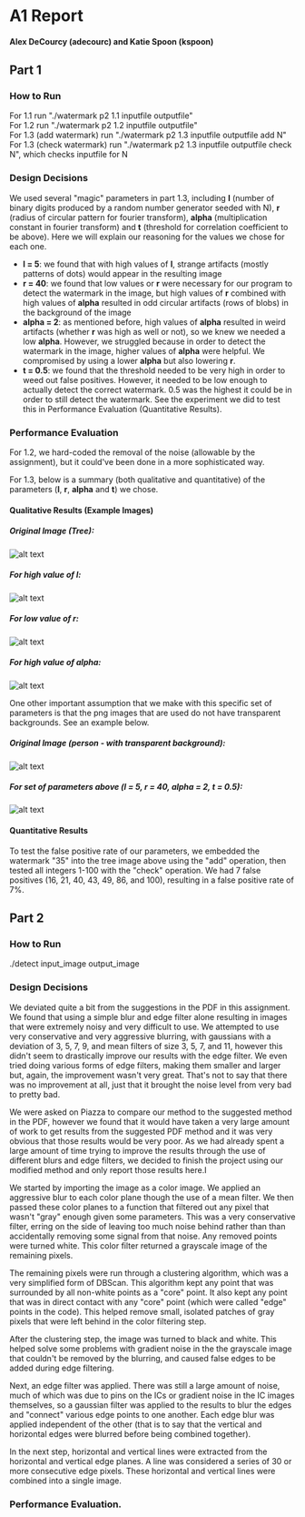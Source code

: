 # A1 Report
#### Alex DeCourcy (adecourc) and Katie Spoon (kspoon)  
## Part 1
### How to Run
For 1.1 run "./watermark p2 1.1 inputfile outputfile"  
For 1.2 run "./watermark p2 1.2 inputfile outputfile"  
For 1.3 (add watermark) run "./watermark p2 1.3 inputfile outputfile add N"  
For 1.3 (check watermark) run "./watermark p2 1.3 inputfile outputfile check N", which checks inputfile for N

### Design Decisions
We used several "magic" parameters in part 1.3, including **l** (number of binary digits produced by a random number generator seeded with N), **r** (radius of circular pattern for fourier transform), **alpha** (multiplication constant in fourier transform) and **t** (threshold for correlation coefficient to be above). Here we will explain our reasoning for the values we chose for each one.
* **l = 5**: we found that with high values of **l**, strange artifacts (mostly patterns of dots) would appear in the resulting image
* **r = 40**: we found that low values or **r** were necessary for our program to detect the watermark in the image, but high values of **r** combined with high values of **alpha** resulted in odd circular artifacts (rows of blobs) in the background of the image
* **alpha = 2**: as mentioned before, high values of **alpha** resulted in weird artifacts (whether **r** was high as well or not), so we knew we needed a low **alpha**. However, we struggled because in order to detect the watermark in the image, higher values of **alpha** were helpful. We compromised by using a lower **alpha** but also lowering **r**.
* **t = 0.5**: we found that the threshold needed to be very high in order to weed out false positives. However, it needed to be low enough to actually detect the correct watermark. 0.5 was the highest it could be in order to still detect the watermark. See the experiment we did to test this in Performance Evaluation (Quantitative Results).

### Performance Evaluation
For 1.2, we hard-coded the removal of the noise (allowable by the assignment), but it could've been done in a more sophisticated way.

For 1.3, below is a summary (both qualitative and quantitative) of the parameters (**l**, **r**, **alpha** and **t**) we chose.  
#### Qualitative Results (Example Images)
##### Original Image (Tree):
![alt text](https://github.iu.edu/cs-b657-sp2018/adecourc-kspoon-a1/blob/master/part1/watermark_images/tree_watermark_original.png)

##### For high value of l:
![alt text](https://github.iu.edu/cs-b657-sp2018/adecourc-kspoon-a1/blob/master/part1/watermark_images/tree_watermark_high_l_value.png)

##### For low value of r:
![alt text](https://github.iu.edu/cs-b657-sp2018/adecourc-kspoon-a1/blob/master/part1/watermark_images/tree_watermark_low_r_value.png)

##### For high value of alpha:
![alt text](https://github.iu.edu/cs-b657-sp2018/adecourc-kspoon-a1/blob/master/part1/watermark_images/tree_watermark_high_alpha_value.png)

One other important assumption that we make with this specific set of parameters is that the png images that are used do not have transparent backgrounds. See an example below.
##### Original Image (person - with transparent background):
![alt text](https://github.iu.edu/cs-b657-sp2018/adecourc-kspoon-a1/blob/master/part1/watermark_images/people.png)

##### For set of parameters above (l = 5, r = 40, alpha = 2, t = 0.5):
![alt text](https://github.iu.edu/cs-b657-sp2018/adecourc-kspoon-a1/blob/master/part1/watermark_images/people_watermark.png)

#### Quantitative Results 
To test the false positive rate of our parameters, we embedded the watermark "35" into the tree image above using the "add" operation, then tested all integers 1-100 with the "check" operation. We had 7 false positives (16, 21, 40, 43, 49, 86, and 100), resulting in a false positive rate of 7%.
  
## Part 2
### How to Run

./detect input_image output_image

### Design Decisions

We deviated quite a bit from the suggestions in the PDF in this assignment. We found that using a simple blur and edge filter alone resulting in images that were extremely noisy and very difficult to use. We attempted to use very conservative and very aggressive blurring, with gaussians with a deviation of 3, 5, 7, 9, and mean filters of size 3, 5, 7, and 11, however this didn't seem to drastically improve our results with the edge filter. We even tried doing various forms of edge filters, making them smaller and larger but, again, the improvement wasn't very great. That's not to say that there was no improvement at all, just that it brought the noise level from very bad to pretty bad.

We were asked on Piazza to compare our method to the suggested method in the PDF, however we found that it would have taken a very large amount of work to get results from the suggested PDF method and it was very obvious that those results would be very poor. As we had already spent a large amount of time trying to improve the results through the use of different blurs and edge filters, we decided to finish the project using our modified method and only report those results here.I

We started by importing the image as a color image. We applied an aggressive blur to each color plane though the use of a mean filter. We then passed these color planes to a function that filtered out any pixel that wasn't "gray" enough given some parameters. This was a very conservative filter, erring on the side of leaving too much noise behind rather than than accidentally removing some signal from that noise. Any removed points were turned white. This color filter returned a grayscale image of the remaining pixels.

The remaining pixels were run through a clustering algorithm, which was a very simplified form of DBScan. This algorithm kept any point that was surrounded by all non-white points as a "core" point. It also kept any point that was in direct contact with any "core" point (which were called "edge" points in the code). This helped remove small, isolated patches of gray pixels that were left behind in the color filtering step.

After the clustering step, the image was turned to black and white. This helped solve some problems with gradient noise in the the grayscale image that couldn't be removed by the blurring, and caused false edges to be added during edge filtering.

Next, an edge filter was applied. There was still a large amount of noise, much of which was due to pins on the ICs or gradient noise in the IC images themselves, so a gaussian filter was applied to the results to blur the edges and "connect" various edge points to one another. Each edge blur was applied independent of the other (that is to say that the vertical and horizontal edges were blurred before being combined together).

In the next step, horizontal and vertical lines were extracted from the horizontal and vertical edge planes. A line was considered a series of 30 or more consecutive edge pixels. These horizontal and vertical lines were combined into a single image.

### Performance Evaluation.


